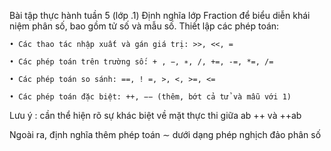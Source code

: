 Bài tập thực hành tuần 5 (lớp .1)
Định nghĩa lớp Fraction để biểu diễn khái niệm phân số, bao gồm tử số và mẫu số. Thiết lập các phép toán:

    • Các thao tác nhập xuất và gán giá trị: >>, <<, =
    
    • Các phép toán trên trường số: + , −, ∗, /, +=, -=, *=, /=
    
    • Các phép toán so sánh: ==, ! =, >, <, >=, <=
    
    • Các phép toán đặc biệt: ++, −− (thêm, bớt cả tử và mẫu với 1)
    
Lưu ý : cần thể hiện rõ sự khác biệt về mặt thực thi giữa ab ++ và ++ab

Ngoài ra, định nghĩa thêm phép toán ∼ dưới dạng phép nghịch đảo phân số
